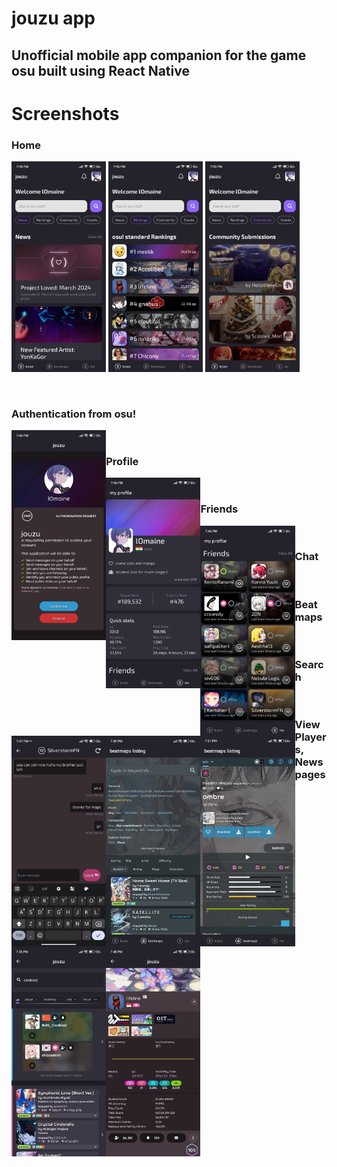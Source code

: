 # jouzu app
## Unofficial mobile app companion for the game osu built using React Native

# Screenshots
### Home
<a href="url"><img src="https://github.com/josephbinoy/jouzu/blob/main/assets/Screenshots/home.jpeg" width="30%" ></a>
<a href="url"><img src="https://github.com/josephbinoy/jouzu/blob/main/assets/Screenshots/rankings.jpeg" width="30%" ></a>
<a href="url"><img src="https://github.com/josephbinoy/jouzu/blob/main/assets/Screenshots/community.jpeg" width="30%" ></a>

<br>


### Authentication from osu!
<div width=100%>
<a href="url"><img src="https://github.com/josephbinoy/jouzu/blob/main/assets/Screenshots/auth.jpeg" align="left" width="30%" ></a>
</div>
<br>

### Profile
<a href="url"><img src="https://github.com/josephbinoy/jouzu/blob/main/assets/Screenshots/profile.jpeg" align="left" width="30%" ></a>

<br>

### Friends
<a href="url"><img src="https://github.com/josephbinoy/jouzu/blob/main/assets/Screenshots/friends.jpeg" align="left" width="30%" ></a>

<br>

### Chat
<a href="url"><img src="https://github.com/josephbinoy/jouzu/blob/main/assets/Screenshots/chat.jpeg" align="left" width="30%" ></a>

<br>

### Beatmaps
<a href="url"><img src="https://github.com/josephbinoy/jouzu/blob/main/assets/Screenshots/beatmaps_listing.jpeg" align="left" width="30%" ></a>
<a href="url"><img src="https://github.com/josephbinoy/jouzu/blob/main/assets/Screenshots/beatmap.jpeg" align="left" width="30%" ></a>

<br>

### Search
<img src="https://github.com/josephbinoy/jouzu/blob/main/assets/Screenshots/search.jpeg" align="left" width="30%" ></a>

<br>

### View Players, News pages
<a href="url"><img src="https://github.com/josephbinoy/jouzu/blob/main/assets/Screenshots/players.jpeg" align="left" width="30%" ></a>

<br>

